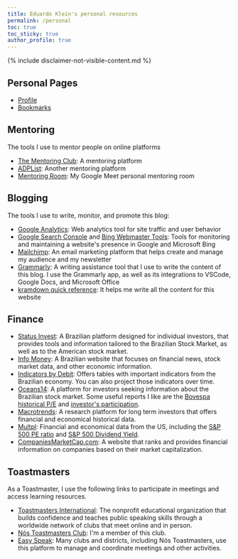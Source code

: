```yaml
---
title: Eduardo Klein's personal resources
permalink: /personal
toc: true
toc_sticky: true
author_profile: true
---
```


{% include disclaimer-not-visible-content.md %}

## Personal Pages

- [Profile](/profile)
- [Bookmarks](/bookmarks)

## Mentoring

The tools I use to mentor people on online platforms

- [The Mentoring Club](https://www.mentoring-club.com/): A mentoring platform
- [ADPList](https://app.adplist.org/): Another mentoring platform
- [Mentoring Room](https://meet.google.com/ufp-jpqe-kre): My Google Meet personal mentoring room

## Blogging

The tools I use to write, monitor, and promote this blog:

- [Google Analytics](https://analytics.google.com): Web analytics tool for site traffic and user behavior
- [Google Search Console](https://search.google.com/search-console) and [Bing Webmaster Tools](https://www.bing.com/webmasters): Tools for monitoring and maintaining a website's presence in Google and Microsoft Bing
- [Mailchimp](https://mailchimp.com): An email marketing platform that helps create and manage my audience and my newsletter
- [Grammarly](https://app.grammarly.com): A writing assistance tool that I use to write the content of this blog. I use the Grammarly app, as well as its integrations to VSCode, Google Docs, and Microsoft Office
- [kramdown quick reference](https://kramdown.gettalong.org/quickref.html): It helps me write all the content for this website

## Finance

- [Status Invest](https://statusinvest.com.br/): A Brazilian platform designed for individual investors, that provides tools and information tailored to the Brazilian Stock Market, as well as to the American stock market.
- [Info Money](https://www.infomoney.com.br/): A Brazilian website that focuses on financial news, stock market data, and other economic information.
- [Indicators by Debit](https://debit.com.br/tabelas/indicadores-economicos.php): Offers tables with important indicators from the Brazilian economy. You can also project those indicators over time.
- [Oceans14](https://www.oceans14.com.br): A platform for investors seeking information about the Brazilian stock market. Some useful reports I like are the [Bovespa historical P/E](https://www.oceans14.com.br/acoes/historico-pl-bovespa) and [investor's participation](https://www.oceans14.com.br/acoes/participacao-investidores-b3).
- [Macrotrends](https://www.macrotrends.net/): A research platform for long term investors that offers financial and economical historical data.
- [Multpl](https://www.multpl.com/): Financial and economical data from the US, including the [S&P 500 PE ratio](https://www.multpl.com/s-p-500-pe-ratio) and [S&P 500 Dividend Yield](https://www.multpl.com/s-p-500-dividend-yield).
- [CompaniesMarketCap.com](https://companiesmarketcap.com/): A website that ranks and provides financial information on companies based on their market capitalization.

## Toastmasters

As a Toastmaster, I use the following links to participate in meetings and access learning resources.

- [Toastmasters International](https://www.toastmasters.org/): The nonprofit educational organization that builds confidence and teaches public speaking skills through a worldwide network of clubs that meet online and in person.
- [Nós Toastmasters Club](https://toastmastersbrasil.org/regiao/regiao-sul/nos-toastmasters/): I'm a member of this club.
- [Easy Speak](https://easy-speak.org/): Many clubs and districts, including Nós Toastmasters, use this platform to manage and coordinate meetings and other activities.